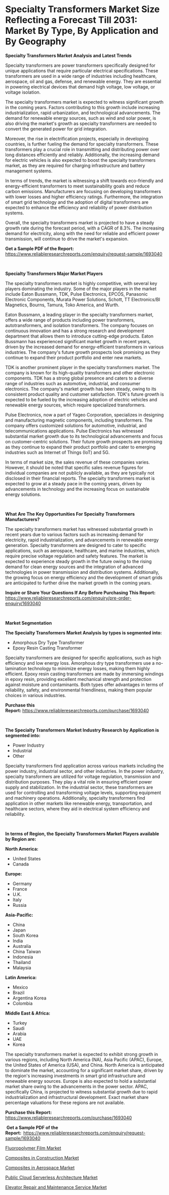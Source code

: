 <p><h1>Specialty Transformers Market Size Reflecting a Forecast Till 2031: Market By Type, By Application and By Geography</h1></p><p><strong>Specialty Transformers Market Analysis and Latest Trends</strong></p>
<p><p>Specialty transformers are power transformers specifically designed for unique applications that require particular electrical specifications. These transformers are used in a wide range of industries including healthcare, aerospace, oil and gas, defense, and renewable energy. They are essential in powering electrical devices that demand high voltage, low voltage, or voltage isolation.</p><p>The specialty transformers market is expected to witness significant growth in the coming years. Factors contributing to this growth include increasing industrialization, rapid urbanization, and technological advancements. The demand for renewable energy sources, such as wind and solar power, is also driving the market's growth as specialty transformers are needed to convert the generated power for grid integration.</p><p>Moreover, the rise in electrification projects, especially in developing countries, is further fueling the demand for specialty transformers. These transformers play a crucial role in transmitting and distributing power over long distances efficiently and reliably. Additionally, the increasing demand for electric vehicles is also expected to boost the specialty transformers market, as they are required for charging infrastructure and battery management systems.</p><p>In terms of trends, the market is witnessing a shift towards eco-friendly and energy-efficient transformers to meet sustainability goals and reduce carbon emissions. Manufacturers are focusing on developing transformers with lower losses and higher efficiency ratings. Furthermore, the integration of smart grid technology and the adoption of digital transformers are expected to enhance the efficiency and reliability of power distribution systems.</p><p>Overall, the specialty transformers market is projected to have a steady growth rate during the forecast period, with a CAGR of 8.3%. The increasing demand for electricity, along with the need for reliable and efficient power transmission, will continue to drive the market's expansion.</p></p>
<p><strong>Get a Sample PDF of the Report:&nbsp;</strong> <a href="https://www.reliableresearchreports.com/enquiry/request-sample/1693040">https://www.reliableresearchreports.com/enquiry/request-sample/1693040</a></p>
<p>&nbsp;</p>
<p><strong>Specialty Transformers Major Market Players</strong></p>
<p><p>The specialty transformers market is highly competitive, with several key players dominating the industry. Some of the major players in the market include Eaton Bussmann, TDK, Pulse Electronics, EPCOS, Panasonic Electronic Components, Murata Power Solutions, Schott, TT Electronics/BI Magnetics, Bourns, Tamura, Toko America, and Wurth.</p><p>Eaton Bussmann, a leading player in the specialty transformers market, offers a wide range of products including power transformers, autotransformers, and isolation transformers. The company focuses on continuous innovation and has a strong research and development department that allows them to introduce cutting-edge products. Eaton Bussmann has experienced significant market growth in recent years, driven by the increased demand for energy-efficient transformers in various industries. The company's future growth prospects look promising as they continue to expand their product portfolio and enter new markets.</p><p>TDK is another prominent player in the specialty transformers market. The company is known for its high-quality transformers and other electronic components. TDK has a strong global presence and caters to a diverse range of industries such as automotive, industrial, and consumer electronics. The company's market growth has been steady, owing to its consistent product quality and customer satisfaction. TDK's future growth is expected to be fueled by the increasing adoption of electric vehicles and renewable energy sources, which require specialized transformers.</p><p>Pulse Electronics, now a part of Yageo Corporation, specializes in designing and manufacturing magnetic components, including transformers. The company offers customized solutions for automotive, industrial, and telecommunications applications. Pulse Electronics has witnessed substantial market growth due to its technological advancements and focus on customer-centric solutions. Their future growth prospects are promising as they continue to expand their product portfolio and cater to emerging industries such as Internet of Things (IoT) and 5G.</p><p>In terms of market size, the sales revenue of these companies varies. However, it should be noted that specific sales revenue figures for individual companies are not publicly available, as they are typically not disclosed in their financial reports. The specialty transformers market is expected to grow at a steady pace in the coming years, driven by advancements in technology and the increasing focus on sustainable energy solutions.</p></p>
<p>&nbsp;</p>
<p><strong>What Are The Key Opportunities For Specialty Transformers Manufacturers?</strong></p>
<p><p>The specialty transformers market has witnessed substantial growth in recent years due to various factors such as increasing demand for electricity, rapid industrialization, and advancements in renewable energy generation. Specialty transformers are designed to cater to specific applications, such as aerospace, healthcare, and marine industries, which require precise voltage regulation and safety features. The market is expected to experience steady growth in the future owing to the rising demand for clean energy sources and the integration of advanced technologies in power transmission and distribution systems. Additionally, the growing focus on energy efficiency and the development of smart grids are anticipated to further drive the market growth in the coming years.</p></p>
<p><strong>Inquire or Share Your Questions If Any Before Purchasing This Report:</strong> <a href="https://www.reliableresearchreports.com/enquiry/pre-order-enquiry/1693040">https://www.reliableresearchreports.com/enquiry/pre-order-enquiry/1693040</a></p>
<p>&nbsp;</p>
<p><strong>Market Segmentation</strong></p>
<p><strong>The Specialty Transformers Market Analysis by types is segmented into:</strong></p>
<p><ul><li>Amorphous Dry Type Transformer</li><li>Epoxy Resin Casting Transformer</li></ul></p>
<p><p>Specialty transformers are designed for specific applications, such as high efficiency and low energy loss. Amorphous dry type transformers use a no-lamination technology to minimize energy losses, making them highly efficient. Epoxy resin casting transformers are made by immersing windings in epoxy resin, providing excellent mechanical strength and protection against moisture and contaminants. Both types offer advantages in terms of reliability, safety, and environmental friendliness, making them popular choices in various industries.</p></p>
<p><strong>Purchase this Report:&nbsp;</strong><a href="https://www.reliableresearchreports.com/purchase/1693040">https://www.reliableresearchreports.com/purchase/1693040</a></p>
<p>&nbsp;</p>
<p><strong>The Specialty Transformers Market Industry Research by Application is segmented into:</strong></p>
<p><ul><li>Power Industry</li><li>Industrial</li><li>Other</li></ul></p>
<p><p>Specialty transformers find application across various markets including the power industry, industrial sector, and other industries. In the power industry, specialty transformers are utilized for voltage regulation, transmission and distribution purposes. They play a vital role in ensuring efficient power supply and stabilization. In the industrial sector, these transformers are used for controlling and transforming voltage levels, supporting equipment and machinery operations. Additionally, specialty transformers find application in other markets like renewable energy, transportation, and healthcare sectors, where they aid in electrical system efficiency and reliability.</p></p>
<p>&nbsp;</p>
<p><strong>In terms of Region, the Specialty Transformers Market Players available by Region are:</strong></p>
<p>
    <p> <strong> North America: </strong>
        <ul>
            <li>United States</li>
            <li>Canada</li>
        </ul>
        </p> 
    <p> <strong> Europe: </strong>
        <ul>
            <li>Germany</li>
            <li>France</li>
            <li>U.K.</li>
            <li>Italy</li>
            <li>Russia</li>
        </ul>
        </p> 
    <p> <strong> Asia-Pacific: </strong>
        <ul>
            <li>China</li>
            <li>Japan</li>
            <li>South Korea</li>
            <li>India</li>
            <li>Australia</li>
            <li>China Taiwan</li>
            <li>Indonesia</li>
            <li>Thailand</li>
            <li>Malaysia</li>
        </ul>
        </p> 
    <p> <strong> Latin America: </strong>
        <ul>
            <li>Mexico</li>
            <li>Brazil</li>
            <li>Argentina Korea</li>
            <li>Colombia</li>
        </ul>
        </p> 
    <p> <strong> Middle East & Africa: </strong>
        <ul>
            <li>Turkey</li>
            <li>Saudi</li>
            <li>Arabia</li>
            <li>UAE</li>
            <li>Korea</li>
        </ul>
    </p>
    </p>
<p><p>The specialty transformers market is expected to exhibit strong growth in various regions, including North America (NA), Asia Pacific (APAC), Europe, the United States of America (USA), and China. North America is anticipated to dominate the market, accounting for a significant market share, driven by the region's increasing investments in smart grid infrastructure and renewable energy sources. Europe is also expected to hold a substantial market share owing to the advancements in the power sector. APAC, specifically China, is projected to witness substantial growth due to rapid industrialization and infrastructural development. Exact market share percentage valuations for these regions are not available.</p></p>
<p><strong>Purchase this Report: </strong><a href="https://www.reliableresearchreports.com/purchase/1693040">https://www.reliableresearchreports.com/purchase/1693040</a></p>
<p>&nbsp;<strong>Get a Sample PDF of the Report:&nbsp;&nbsp;</strong><a href="https://www.reliableresearchreports.com/enquiry/request-sample/1693040">https://www.reliableresearchreports.com/enquiry/request-sample/1693040</a></p>
<p><strong></strong></p>
<p><p><a href="https://medium.com/@jeromekling1967/fluoropolymer-film-market-comprehensive-assessment-by-type-application-and-geography-ef74f1fb695c">Fluoropolymer Film Market</a></p><p><a href="https://medium.com/@jeromekling1967/decoding-composites-in-construction-market-metrics-market-share-trends-and-growth-patterns-0af0015230ab">Composites in Construction Market</a></p><p><a href="https://medium.com/@jeromekling1967/composites-in-aerospace-market-furnishes-information-on-market-share-market-trends-and-market-66d72c894d09">Composites in Aerospace Market</a></p><p><a href="https://github.com/BryceTownsendr/Market-Research-Report-List-3/blob/main/public-cloud-serverless-architecture-market.md">Public Cloud Serverless Architecture Market</a></p><p><a href="https://github.com/ChiragRp1/Market-Research-Report-List-3/blob/main/elevator-repair-and-maintenance-service-market.md">Elevator Repair and Maintenance Service Market</a></p></p>